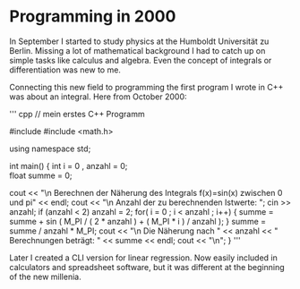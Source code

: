 # Programming in 2000

In September I started to study physics at the Humboldt Universität zu Berlin. Missing a lot of mathematical background I had to catch up on simple tasks like calculus and algebra. Even the concept of integrals or differentiation was new to me.

Connecting this new field to programming the first program I wrote in C++ was about an integral. Here from October 2000:

''' cpp
// mein erstes C++ Programm

#include <iostream>
#include <math.h>

using namespace std;

int main()
{
  int i = 0 , anzahl = 0;  
  float summe = 0;

  cout << "\n Berechnen der Näherung des Integrals f(x)=sin(x) zwischen 0 und pi" << endl;
  cout << "\n Anzahl der zu berechnenden Istwerte: ";
  cin  >> anzahl;
  if (anzahl < 2) anzahl = 2; 
  for( i = 0 ; i < anzahl ; i++)
  {
    summe = summe + sin ( M_PI / ( 2 * anzahl ) + ( M_PI * i ) / anzahl );
  }
  summe = summe / anzahl * M_PI;
  cout << "\n Die Näherung nach " << anzahl << " Berechnungen beträgt: " << summe << endl;
  cout << "\n";
}
'''

Later I created a CLI version for linear regression. Now easily included in calculators and spreadsheet software, but it was different at the beginning of the new millenia.

